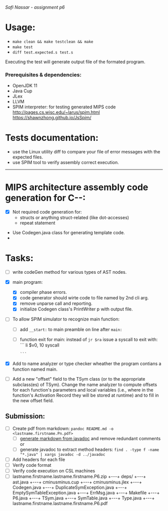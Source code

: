 _Safi Nassar - assignment p6_

# Usage:

-   `make clean && make testclean && make`
-   `make test`
-   `diff test.expected.s test.s`

Executing the test will generate output file of the formated program.

### Prerequisites & dependencies:

-   OpenJDK 11
-   Java Cup
-   JLex
-   LLVM
-   SPIM interpreter: for testing generated MIPS code http://pages.cs.wisc.edu/~larus/spim.html https://shawnzhong.github.io/JsSpim/

# Tests documentation:
- use the Linux utility diff to compare your file of error messages with the expected files.
- use SPIM tool to verify assembly correct execution.

---

# MIPS architecture assembly code generation for C--: 
- [x] Not required code generation for: 
  - structs or anything struct-related (like dot-accesses)
  - repeat statement
- Use Codegen.java class for generating template code.
- 


# Tasks: 
- [ ] write codeGen method for various types of AST nodes.
- [x] main program: 
  - [x] compiler phase errors. 
  - [x] code generator should wirte code to file named by 2nd cli arg.
  - [x] remove unparse call and reporting.
  - [x] initialize Codegen class's PrintWriter p with output file.
- [ ] To allow SPIM simulator to recognize main function:
  - [ ] add `__start:` to main preamble on line after `main:`
  - [ ] function exit for main: instead of `jr $ra` issue a syscall to exit with: 
        ```
        li $v0, 10
        syscall

        ```
- [x] Add to name analyzer or type checker wheather the program contians a function named main.
- [ ] Add a new "offset" field to the TSym class (or to the appropriate subclass(es) of TSym). Change the name analyzer to compute offsets for each function's parameters and local variables (i.e., where in the function's Activation Record they will be stored at runtime) and to fill in the new offset field. 



## Submission:
  - [ ] Create pdf from markdown: `pandoc README.md -o <lastname.firstname.Pn.pdf>`
      - [ ] [generate markdown from javadoc](https://delight-im.github.io/Javadoc-to-Markdown) and remove redundant comments
        or
      - [ ] generate javadoc to extract method headers: `find . -type f -name "*.java" | xargs javadoc -d ../javadoc`
  - [ ] Add headers for each file
  - [ ] Verify code format
  - [ ] Verify code execution on CSL machines
- [ ] lastname.firstname.lastname.firstname.P6.zip
+---+ deps/
+---+ ast.java
+---+ cminusminus.cup
+---+ cminusminus.jlex
+---+ Codegen.java
+---+ DuplicateSymException.java
+---+ EmptySymTableException.java
+---+ ErrMsg.java
+---+ Makefile
+---+ P6.java
+---+ TSym.java
+---+ SymTable.java
+---+ Type.java
+---+ lastname.firstname.lastname.firstname.P6.pdf
